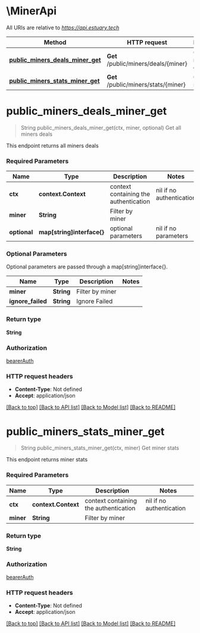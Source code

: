 # \MinerApi

All URIs are relative to *https://api.estuary.tech*

Method | HTTP request | Description
------------- | ------------- | -------------
[**public_miners_deals_miner_get**](MinerApi.md#public_miners_deals_miner_get) | **Get** /public/miners/deals/{miner} | Get all miners deals
[**public_miners_stats_miner_get**](MinerApi.md#public_miners_stats_miner_get) | **Get** /public/miners/stats/{miner} | Get miner stats


# **public_miners_deals_miner_get**
> String public_miners_deals_miner_get(ctx, miner, optional)
Get all miners deals

This endpoint returns all miners deals

### Required Parameters

Name | Type | Description  | Notes
------------- | ------------- | ------------- | -------------
 **ctx** | **context.Context** | context containing the authentication | nil if no authentication
  **miner** | **String**| Filter by miner | 
 **optional** | **map[string]interface{}** | optional parameters | nil if no parameters

### Optional Parameters
Optional parameters are passed through a map[string]interface{}.

Name | Type | Description  | Notes
------------- | ------------- | ------------- | -------------
 **miner** | **String**| Filter by miner | 
 **ignore_failed** | **String**| Ignore Failed | 

### Return type

**String**

### Authorization

[bearerAuth](../README.md#bearerAuth)

### HTTP request headers

 - **Content-Type**: Not defined
 - **Accept**: application/json

[[Back to top]](#) [[Back to API list]](../README.md#documentation-for-api-endpoints) [[Back to Model list]](../README.md#documentation-for-models) [[Back to README]](../README.md)

# **public_miners_stats_miner_get**
> String public_miners_stats_miner_get(ctx, miner)
Get miner stats

This endpoint returns miner stats

### Required Parameters

Name | Type | Description  | Notes
------------- | ------------- | ------------- | -------------
 **ctx** | **context.Context** | context containing the authentication | nil if no authentication
  **miner** | **String**| Filter by miner | 

### Return type

**String**

### Authorization

[bearerAuth](../README.md#bearerAuth)

### HTTP request headers

 - **Content-Type**: Not defined
 - **Accept**: application/json

[[Back to top]](#) [[Back to API list]](../README.md#documentation-for-api-endpoints) [[Back to Model list]](../README.md#documentation-for-models) [[Back to README]](../README.md)

